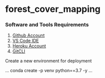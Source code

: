# forest_cover_mapping

### Software and Tools Requirements

1. [Github Account](https://github.com)
2. [VS Code IDE](https://code.visualstudio.com)
3. [Heroku Account](https://heroku.com)
4. [GitCLI](https://git-scm.com/book/en/v2/Getting-Started-The-Command-Line)

Create a new environment for deployment

...
conda create -p venv python==3.7 -y
...

